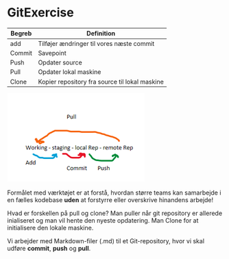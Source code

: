 # GitExercise

| Begreb | Definition |
| ----------- | ----------- |
| add | Tilføjer ændringer til vores næste commit | 
| Commit | Savepoint | 
| Push | Opdater source | 
| Pull | Opdater lokal maskine |
| Clone | Kopier repository fra source til lokal maskine |

![alt text](githubbillede.PNG)

Formålet med værktøjet er at forstå, hvordan større teams kan samarbejde i en fælles kodebase **uden** at forstyrre eller overskrive hinandens arbejde!


Hvad er forskellen på pull og clone?
Man puller når git repository er allerede inialiseret og man vil hente den nyeste opdatering. Man Clone for at initialisere den lokale maskine.

Vi arbejder med Markdown-filer (.md) til et Git-repository, hvor vi skal udføre **commit**, **push** og **pull**.